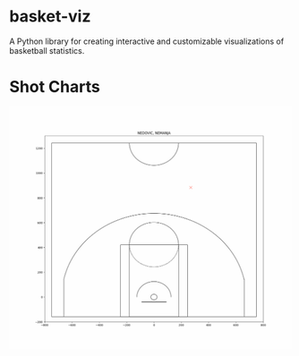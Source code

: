 basket-viz
==============================

A Python library for creating interactive and customizable visualizations of basketball statistics.


# Shot Charts 

![Alt Text](/media/shots.gif)
